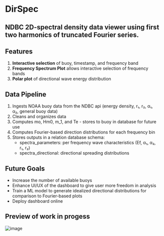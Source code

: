 # **DirSpec**
## NDBC 2D-spectral density data viewer using first two harmonics of truncated Fourier series.

## Features
1. **Interactive selection** of buoy, timestamp, and frequency band
2. **Frequency Spectrum Plot** allows interactive selection of frequency bands
3. **Polar plot** of directional wave energy distribution

## Data Pipeline
1. Ingests NOAA buoy data from the NDBC api (energy density, r₁, r₂, α₁, α₂, general buoy data)
2. Cleans and organizes data
3. Computes mo, Hm0, m_1, and Te - stores to buoy in database for future use
4. Computes Fourier-based direction distributions for each frequency bin
5. Stores outputs in a relation database schema:
   - spectra_parameters: per frequency wave characteristics (Ef, α₁, α₂, r₁, r₂)
   - spectra_directional: directional spreading distributions
  
## Future Goals
- Increase the number of available buoys
- Enhance UI/UX of the dashboard to give user more freedom in analysis
- Train a ML model to generate idealized directional distributions for comparison to Fourier-based plots
- Deploy dashboard online

## Preview of work in progess

![image](https://github.com/user-attachments/assets/dbbc5778-b7cd-47e4-a930-44d3f8bddcee)
